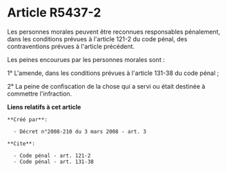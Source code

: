 # Article R5437-2

Les personnes morales peuvent être reconnues responsables pénalement, dans les conditions prévues à l'article 121-2 du code
pénal, des contraventions prévues à l'article précédent. 

Les peines encourues par les personnes morales sont : 

1° L'amende, dans les conditions prévues à l'article 131-38 du code pénal ; 

2° La peine de confiscation de la chose qui a servi ou était destinée à commettre l'infraction.

**Liens relatifs à cet article**

	**Créé par**:

	  - Décret n°2008-210 du 3 mars 2008 - art. 3

	**Cite**:

	  - Code pénal - art. 121-2
	  - Code pénal - art. 131-38
